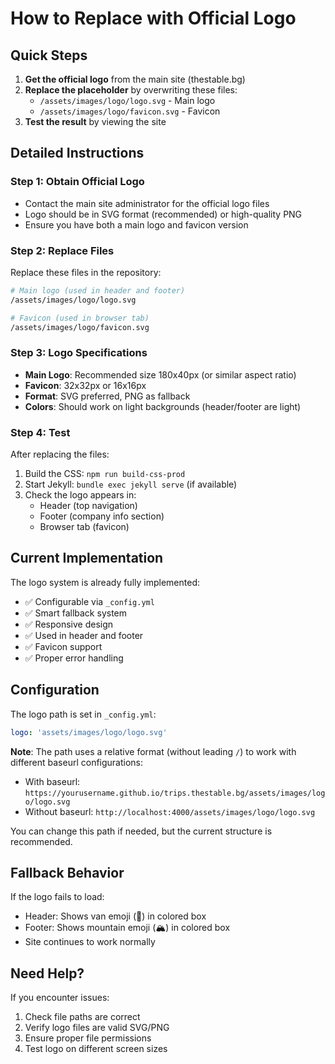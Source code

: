 # How to Replace with Official Logo

## Quick Steps

1. **Get the official logo** from the main site (thestable.bg)
2. **Replace the placeholder** by overwriting these files:
   - `/assets/images/logo/logo.svg` - Main logo
   - `/assets/images/logo/favicon.svg` - Favicon
3. **Test the result** by viewing the site

## Detailed Instructions

### Step 1: Obtain Official Logo

- Contact the main site administrator for the official logo files
- Logo should be in SVG format (recommended) or high-quality PNG
- Ensure you have both a main logo and favicon version

### Step 2: Replace Files

Replace these files in the repository:

```bash
# Main logo (used in header and footer)
/assets/images/logo/logo.svg

# Favicon (used in browser tab)
/assets/images/logo/favicon.svg
```

### Step 3: Logo Specifications

- **Main Logo**: Recommended size 180x40px (or similar aspect ratio)
- **Favicon**: 32x32px or 16x16px
- **Format**: SVG preferred, PNG as fallback
- **Colors**: Should work on light backgrounds (header/footer are light)

### Step 4: Test

After replacing the files:

1. Build the CSS: `npm run build-css-prod`
2. Start Jekyll: `bundle exec jekyll serve` (if available)
3. Check the logo appears in:
   - Header (top navigation)
   - Footer (company info section)
   - Browser tab (favicon)

## Current Implementation

The logo system is already fully implemented:

- ✅ Configurable via `_config.yml`
- ✅ Smart fallback system
- ✅ Responsive design
- ✅ Used in header and footer
- ✅ Favicon support
- ✅ Proper error handling

## Configuration

The logo path is set in `_config.yml`:

```yaml
logo: 'assets/images/logo/logo.svg'
```

**Note**: The path uses a relative format (without leading `/`) to work with
different baseurl configurations:

- With baseurl:
  `https://yourusername.github.io/trips.thestable.bg/assets/images/logo/logo.svg`
- Without baseurl: `http://localhost:4000/assets/images/logo/logo.svg`

You can change this path if needed, but the current structure is recommended.

## Fallback Behavior

If the logo fails to load:

- Header: Shows van emoji (🚐) in colored box
- Footer: Shows mountain emoji (🏔️) in colored box
- Site continues to work normally

## Need Help?

If you encounter issues:

1. Check file paths are correct
2. Verify logo files are valid SVG/PNG
3. Ensure proper file permissions
4. Test logo on different screen sizes
